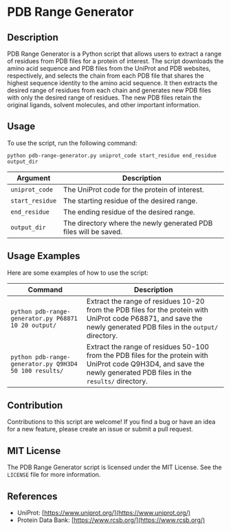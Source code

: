 # PDB Range Generator

## Description

PDB Range Generator is a Python script that allows users to extract a range of residues from PDB files for a protein of interest. The script downloads the amino acid sequence and PDB files from the UniProt and PDB websites, respectively, and selects the chain from each PDB file that shares the highest sequence identity to the amino acid sequence. It then extracts the desired range of residues from each chain and generates new PDB files with only the desired range of residues. The new PDB files retain the original ligands, solvent molecules, and other important information.

## Usage

To use the script, run the following command:

`python pdb-range-generator.py uniprot_code start_residue end_residue output_dir` 

| Argument | Description |
| -------- | ----------- |
| `uniprot_code` | The UniProt code for the protein of interest. |
| `start_residue` | The starting residue of the desired range. |
| `end_residue` | The ending residue of the desired range. |
| `output_dir` | The directory where the newly generated PDB files will be saved. |


## Usage Examples

Here are some examples of how to use the script:


| Command | Description |
| ------- | ----------- |
| `python pdb-range-generator.py P68871 10 20 output/` | Extract the range of residues 10-20 from the PDB files for the protein with UniProt code P68871, and save the newly generated PDB files in the `output/` directory. |
| `python pdb-range-generator.py Q9H3D4 50 100 results/` | Extract the range of residues 50-100 from the PDB files for the protein with UniProt code Q9H3D4, and save the newly generated PDB files in the `results/` directory. |


## Contribution

Contributions to this script are welcome! If you find a bug or have an idea for a new feature, please create an issue or submit a pull request.

## MIT License

The PDB Range Generator script is licensed under the MIT License. See the `LICENSE` file for more information.

## References

-   UniProt: [https://www.uniprot.org/](https://www.uniprot.org/)
-   Protein Data Bank: [https://www.rcsb.org/](https://www.rcsb.org/)
